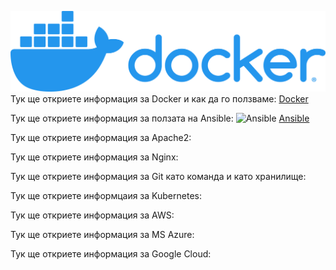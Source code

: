 ![Docker](../pics/docker_logo.png)
Тук ще откриете информация за Docker и как да го ползваме:
[Docker](../docker/docker_map.md)

Тук ще откриете информация за ползата на Ansible:
![Ansible](../pics/ansible_logo.png)
[Ansible](../ansible/ansible_map.md)

Тук ще откриете информация за Apache2:

Тук ще откриете информация за Nginx:

Тук ще откриете информация за Git като команда и като хранилище:

Тук ще откриете информцаия за Kubernetes:

Тук ще откриете информация за AWS:

Тук ще откриете информация за MS Azure:

Тук ще откриете информация за Google Cloud:

